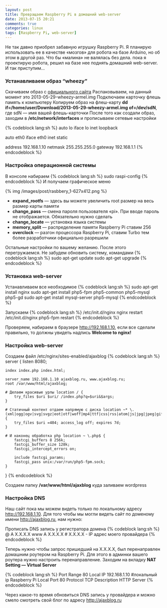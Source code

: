 ```yaml
---
layout: post
title: Превращаем Raspberry Pi в домашний web-server
date: 2013-07-15 20:21
comments: true
categories: linux
tags: [Raspberry Pi, web-server]
---
```


Не так давно приобрел забавную игрушку Raspberry Pi. Я планирую использовать ее в качестве «мозгов» для робота на базе Arduino, но об этом в другой раз. Что бы «малина» не валялась без дела. пока я проектирую робота, решил на базе нее поднять домашний web-server.
И так приступим…
<!-- more -->

### Устанавливаем образ “wheezy”

Скачиваем образ с [официального сайта](http://www.raspberrypi.org/downloads)
Распаковываем, на данный момент это 2013-05-29-wheezy-armel.img
Подключаем карточку флешь память к компьютеру
Копируем образ на флеш-карту **dd if=/home/user/Download/2013-05-29-wheezy-armel.img of=/dev/sdN**, где sdN — имя вашей флешь-карточки
После того как создали образ, заходим в **/etc/network/interfaces** и прописываем сетевые настройки

{% codeblock lang:sh %}
auto lo
iface lo inet loopback

auto eth0
iface eth0 inet static

address 192.168.1.10
netmask 255.255.255.0
gateway 192.168.1.1
{% endcodeblock %}

### Настройка операционной системы

В консоле набираем
{% codeblock lang:sh %}
sudo raspi-config
{% endcodeblock %}
И получаем графическое меню

{% img /images/post/rasbbery_1-627x412.png %}


+ **expand_rootfs** — здесь вы можете увеличить root размер на весь размер карты памяти
+ **change_pass** — смена пароля пользователя «pi». При вводе пароль не отображается. Обязательно нужно сделать
+ **change_locate** — установка языка системы
+ **memory_split** — распределение памяти Raspberry Pi ставим 256
+ **overclock** — разгон процессора Raspberry Pi, ставим Turbo тем более разработчики официально разрешили

Остальные настройки по вашему желанию. После этого перегружаемся.
Не забудем обновить систему, командами
{% codeblock lang:sh %}
sudo apt-get update sudo apt-get upgrade
{% endcodeblock %}

### Установка web-server

Устанавливаем все необходимое
{% codeblock lang:sh %}
sudo apt-get install nginx
sudo apt-get install php5-fpm php5-common php5-mysql php5-gd
sudo apt-get install mysql-server php5-mysql
{% endcodeblock %}

Запускаем
{% codeblock lang:sh %}
/etc/init.d/nginx nginx restart /etc/init.d/nginx php5-fpm restart
{% endcodeblock %}

Проверяем, набираем в браузере http://192.168.1.10, если все сделали правильно, то должны увидеть надпись **Welcome to nginx!**

### Настройка web-server

Создаем файл /etc/nginx/sites-enabled/ajaxblog
{% codeblock lang:sh %}
server {
    listen 8080;

    index index.php index.html;

    server_name 192.168.1.10 ajaxblog.ru, www.ajaxblog.ru;
    root /var/www/html/ajaxblog;

    # Делаем красивые урлы location / {
        try_files $uri $uri/ /index.php?q=$uri&$args;
    }

    # Статичный контент отдаем напрямую с диска location ~* \.(xml|ogg|ogv|svg|svgz|eot|otf|woff|mp4|ttf|css|rss|atom|js|jpg|jpeg|gif|png|ico|zip|tgz|gz|rar|bz2|doc|xls|exe|ppt|tar|mid|midi|wav|bmp|rtf)$ {
        try_files $uri =404; access_log off; expires 7d;
    }

    # И наконец обработка php location ~ \.php$ {
        fastcgi_buffers 8 256k;
        fastcgi_buffer_size 128k;
        fastcgi_intercept_errors on;

        include fastcgi_params;
        fastcgi_pass unix:/var/run/php5-fpm.sock;
    }
}
{% endcodeblock %}

Создаем папку **/var/www/html/ajaxblog** куда заливаем wordpress

### Настройка DNS

Наш сайт пока мы можем видеть только по локальному адресу http://192.168.1.10.
Для того чтобы мы могли видеть сайт по доменому имени http://ajaxblog.ru, нам нужно:

Прописать DNS запись у регистратора домена
{% codeblock lang:sh %}
@ A X.X.X.X www A X.X.X.X # X.X.X.X - IP адрес моего провайдера
{% endcodeblock %}

Теперь нужно чтобы запрос пришедший на X.X.X.X, был перенаправлен домашним роутером на Raspberry Pi.
Для этого в админки вашего роутера нужно настроить перенаправление.
Заходим на вкладку **NAT Setting — Virtual Server**

{% codeblock lang:sh %}
Port Range  80
Local IP    192.168.1.10 #локальный ip Raspberry Pi
Local Port  80
Protocol    TCP
Description HTTP Server
{% endcodeblock %}

Через какое-то время обновиться DNS запись у провайдера и можно смело смотреть свой блог по адресу http://ajaxblog.ru

